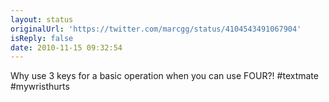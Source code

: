 ```yaml
---
layout: status
originalUrl: 'https://twitter.com/marcgg/status/4104543491067904'
isReply: false
date: 2010-11-15 09:32:54
---
```


Why use 3 keys for a basic operation when you can use FOUR?! #textmate #mywristhurts
